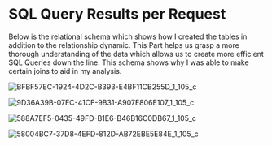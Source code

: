 # SQL Query Results per Request

Below is the relational schema which shows how I created the tables in addition to the relationship dynamic. This
Part helps us grasp a more thorough understanding of the data which allows us to create more efficient SQL Queries down the line. 
This schema shows why I was able to make certain joins to aid in my analysis. 






![BFBF57EC-1924-4D2C-B393-E4BF11CB255D_1_105_c](https://user-images.githubusercontent.com/122326425/213548852-516f4226-0996-463f-8646-cba1412cc76e.jpeg)


![9D36A39B-07EC-41CF-9B31-A907E806E107_1_105_c](https://user-images.githubusercontent.com/122326425/213548658-c39015c5-5a48-494f-ad3f-ebccf391bb95.jpeg)


![588A7EF5-0435-49FD-B1E6-B46B16C0DB67_1_105_c](https://user-images.githubusercontent.com/122326425/213548896-80870c63-25eb-4475-9630-2b88dd298dbe.jpeg)

![58004BC7-37D8-4EFD-812D-AB72EBE5E84E_1_105_c](https://user-images.githubusercontent.com/122326425/213548918-b702ff5b-3873-4151-8ccf-8f847e92b40c.jpeg)
